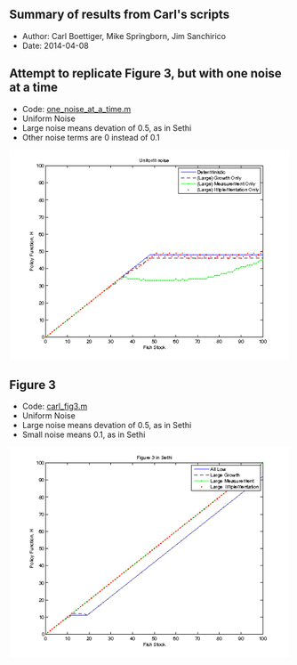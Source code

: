 Summary of results from Carl's scripts 
----------------------------------------

- Author: Carl Boettiger, Mike Springborn, Jim Sanchirico
- Date: 2014-04-08


<!-- 

Growth Noise Only
------------------

Run: 

```bash
matlab -nodesktop < testing.m > testing.log

```

Results from running [testing.m](testing.m):

- log normal noise
- sigma_g = 0.2 
- Other noise set to zero.  
- Coarse grid `0:5:150`
- (See linked code all parameters)



![Growth noise only](http://cboettig.github.com/multiple_uncertainty/carl.svg)

measurement Noise only
--------------------------

- Code: [measurement_uncertainty.m](measurement_uncertainty.m)
- `sigma_m = 0.5` 
- Other noise set to zero.  
- Fine grid `0:1:150`
- (See linked code all parameters)


![measurement noise only](http://cboettig.github.com/multiple_uncertainty/unif_0.5_fine_measurement.svg)



Implementation Noise only
--------------------------

- Code: [implementation_uncertainty.m](implementation_uncertainty.m)
- `sigma_i = 0.5`
- Other noise set to zero.  
- Fine grid `0:1:150`
- (See linked code all parameters)


![Implementation noise only](http://cboettig.github.com/multiple_uncertainty/unif_0.5_fine_implementation.svg)

-->

Attempt to replicate Figure 3, but with one noise at a time
-----------------------------------------------------------

- Code: [one_noise_at_a_time.m](one_noise_at_a_time.m)
- Uniform Noise 
- Large noise means devation of 0.5, as in Sethi
- Other noise terms are 0 instead of 0.1 

![](one_noise_at_a_time.png)


Figure 3
---------

- Code: [carl_fig3.m](carl_fig3.m)
- Uniform Noise 
- Large noise means devation of 0.5, as in Sethi
- Small noise means 0.1, as in Sethi

![](carl_fig3.png)


